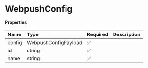 # WebpushConfig

**Properties**

| Name   | Type                 | Required | Description |
| :----- | :------------------- | :------- | :---------- |
| config | WebpushConfigPayload | ✅       |             |
| id     | string               | ✅       |             |
| name   | string               | ✅       |             |
